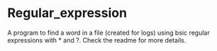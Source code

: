 # Regular_expression
A program to find a word in a file (created for logs) using bsic regular expressions with * and ?. Check the readme for more details.
